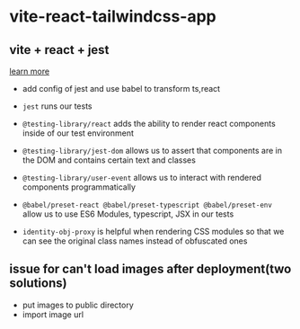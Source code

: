 # vite-react-tailwindcss-app

## vite + react + jest

[learn more](https://egghead.io/lessons/jest-adding-jest-with-typescript-support-to-a-vite-application)

- add config of jest and use babel to transform ts,react

- `jest` runs our tests
- `@testing-library/react` adds the ability to render react components inside of our test environment
- `@testing-library/jest-dom` allows us to assert that components are in the DOM and contains certain text and classes
- `@testing-library/user-event` allows us to interact with rendered components programmatically
- `@babel/preset-react @babel/preset-typescript @babel/preset-env` allow us to use ES6 Modules, typescript, JSX in our tests
- `identity-obj-proxy` is helpful when rendering CSS modules so that we can see the original class names instead of obfuscated ones

## issue for can't load images after deployment(two solutions)

- put images to public directory
- import image url

